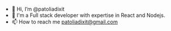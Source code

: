 - 👋 Hi, I’m @patoliadixit
- 👀 I'm a Full stack developer with expertise in React and Nodejs.
- 📫 How to reach me patoliadixit@gmail.com

<!---
patoliadixit/patoliadixit is a ✨ special ✨ repository because its `README.md` (this file) appears on your GitHub profile.
You can click the Preview link to take a look at your changes.
--->
